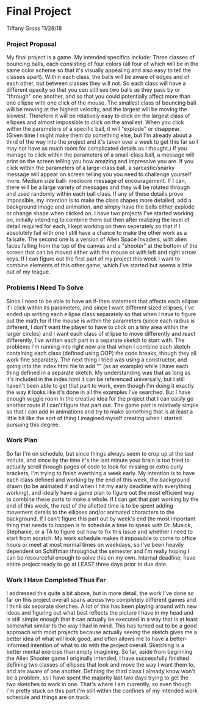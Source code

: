 # Final Project
Tiffany Gross
11/28/18


### Project Proposal

  My final project is a game.  My intended specifics include: Three classes of bouncing balls, each consisting of four colors (all four of which will be in the same color scheme so that it's visually appealing and also easy to tell the classes apart).  Within each class, the balls will be aware of edges and of each other, but between classes they will not.  So each class will have a different opacity so that you can still see two balls as they pass by or "through" one another, and so that you could potentially affect more than one ellipse with one click of the mouse.  The smallest class of bouncing ball will be moving at the highest velocity, and the largest will be moving the slowest.  Therefore it will be relatively easy to click on the largest class of ellipses and almost impossible to click on the smallest.  When you click within the parameters of a specific ball, it will "explode" or disappear.  (Given time I might make them do something else, but I'm already about a third of the way into the project and it's taken over a week to get this far so I may not have as much room for complicated details as I thought.)  If you manage to click within the parameters of a small-class ball, a message will print on the screen telling you how amazing and impressive you are.  If you click within the parameters of a large-class ball, a sarcastic/snarky message will appear on screen telling you you need to challenge yourself more.  Medium size ball- mediocre message of encouragement.  If I can, there will be a large variety of messages and they will be rotated through and used randomly within each ball class.  If any of these details prove impossible, my intention is to make the class shapes more detailed, add a background image and animation, and simply have the balls either explode or change shape when clicked on.
  I have two projects I've started working on, initially intending to combine them but then after realizing the level of detail required for each, I kept working on them seperately so that if I absolutely fail with one I still have a chance to make the other work as a failsafe.  The second one is a version of Alien Space Invaders, with alien faces falling from the top of the canvas and a "shooter" at the bottom of the screen that can be moved either with the mouse or with left and right arrow keys.  If I can figure out the first part of my project this week I want to combine elements of this other game, which I've started but seems a little out of my league.

### Problems I Need To Solve

  Since I need to be able to have an if-then statement that affects each ellipse if I click within its parameters, and since I want different sized ellipses, I've ended up writing each ellipse class separately so that when I have to figure out the math for if the mouse is within the parameters (since each radius is different, I don't want the player to have to click on a tiny area within the larger circles) and I want each class of ellipse to move differently and react differently, I've written each part in a separate sketch to start with.  The problems I'm running into right now are that when I combine each sketch containing each class (defined using OOP) the code breaks, though they all work fine separately.  The next thing I tried was using a constructor, and going into the index.html file to add "<script src="constructor.js"></script>" (as an example) while I have each thing defined in a separate sketch.  My understanding was that as long as it's included in the index.html it can be referenced universally, but I still haven't been able to get that part to work, even though I'm doing it exactly the way it looks like it's done in all the examples I've searched.  But I have enough wiggle room in the creative idea for the project that I can easily go another route if I can't figure that part out.  The game part is relatively simple so that I can add in animations and try to make something that is at least a little bit like the sort of thing I imagined myself creating when I started pursuing this degree.

  ### Work Plan

  So far I'm on schedule, but since things always seem to crop up at the last minute, and since by the time it's the last minute your brain is too fried to actually scroll through pages of code to look for missing or extra curly brackets, I'm trying to finish everthing a week early.  My intention is to have each class defined and working by the end of this week, the background drawn (to be animated if and when I hit my early deadline with everything working), and ideally have a game plan to figure out the most efficient way to combine these parts to make a whole. If I can get that part working by the end of this week, the rest of the allotted time is to be spent adding movement details to the ellipses and/or animated characters to the background.  If I can't figure this part out by week's end the most important thing that needs to happen is to schedule a time to speak with Dr. Musick, Stephanie, or a TA to figure out how to fix this issue and whether I need to start from scratch.  My work schedule makes it impossible to come to office hours or meet at most normal times on weekdays, so I've been heavily dependent on Schiffman throughout the semester and I'm really hoping I can be resourceful enough to solve this on my own.  Internal deadline; have entire project ready to go at LEAST three days prior to due date.

  ### Work I Have Completed Thus Far

   I addressed this quite a bit above, but in more detail, the work I've done so far on this project overall spans across two completely different games and I think six separate sketches.  A lot of this has been playing around with new ideas and figuring out what best reflects the picture I have in my head and is still simple enough that it can actually be executed in  a way that is at least somewhat similar to the way I had in mind.  This has turned out to be a good approach with most projects because actually seeing the sketch gives me a better idea of what will look good, and often allows me to have a better-informed intention of what to do with the project overall.  Sketching is a better mental exercise than empty imagining.  So far, aside from beginning the Alien Shooter game I originally intended, I have successfully finished defining two classes of ellipses that look and move the way I want them to, and are aware of one another.  Defining the third class I already know won't be a problem, so I have spent the majority last two days trying to get the two sketches to work in one.  That's where I am currently, so even though I'm pretty stuck on this part I'm still within the confines of my intended work schedule and things are on track.
